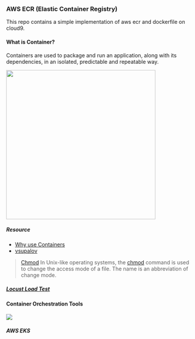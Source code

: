 ### AWS ECR (Elastic Container Registry)
This  repo contains a simple implementation of aws ecr and dockerfile on cloud9.

#### What is Container?
Containers are used to package and run an application, along with its dependencies, in an isolated, predictable and repeatable way.

<img src = "https://www.tutorialworks.com/ezoimgfmt/ik.imagekit.io/w8aolfcwcnd/tw/benefits-of-containers_wmeUHjsqq.png?ezimgfmt=ng%3Awebp%2Fngcb6%2Frs%3Adevice%2Frscb6-1" height = 400px >

##### Resource
 - [Why use Containers](https://www.tutorialworks.com/why-use-containers/)
 - [vsupalov](https://vsupalov.com/)

> [Chmod](https://www.geeksforgeeks.org/chmod-command-linux/)
> In Unix-like operating systems, the [chmod](https://www.howtogeek.com/437958/how-to-use-the-chmod-command-on-linux/) command is used to change the access mode of a file.
The name is an abbreviation of change mode.

##### [Locust Load Test](https://locust.io/)

#### Container Orchestration Tools
<img src = "https://user-images.githubusercontent.com/65369990/172819613-dbccdfa5-bf5f-4f07-9b97-334c6acd6b71.png">

##### AWS EKS
